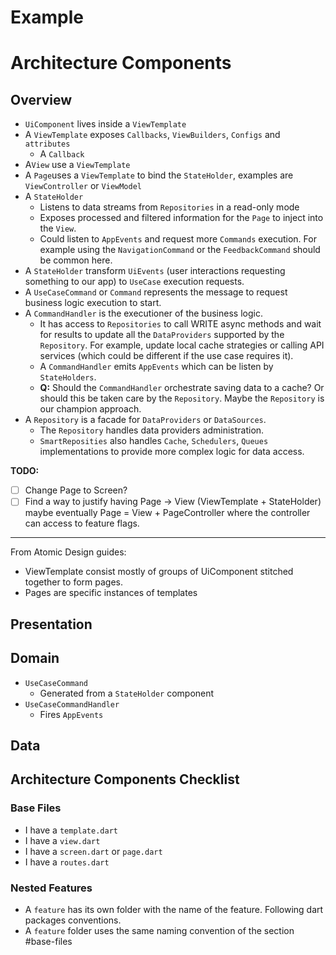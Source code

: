 # Example

# Architecture Components

## Overview

- `UiComponent` lives inside a `ViewTemplate`
- A `ViewTemplate` exposes `Callbacks`, `ViewBuilders`, `Configs` and `attributes`
    - A `Callback`
- A`View` use a `ViewTemplate`
- A `Page`uses a `ViewTemplate` to bind the `StateHolder`, examples are `ViewController` or `ViewModel`
- A `StateHolder` 
  - Listens to data streams from `Repositories` in a read-only mode
  - Exposes processed and filtered information for the `Page` to inject into the `View`.
  - Could listen to `AppEvents` and request more `Commands` execution. For example using the `NavigationCommand` or the `FeedbackCommand` should be common here.
- A `StateHolder` transform `UiEvents` (user interactions requesting something to our app) to `UseCase` execution requests.
- A `UseCaseCommand` or `Command` represents the message to request business logic execution to start. 
- A `CommandHandler` is the executioner of the business logic. 
  - It has access to `Repositories` to call WRITE async methods and wait for results to update all
  the `DataProviders` supported by the `Repository`. For example, update local cache strategies or calling API services (which could be different if the use case requires it).
  - A `CommandHandler` emits `AppEvents` which can be listen by `StateHolders`.
  - **Q:** Should the `CommandHandler` orchestrate saving data to a cache? Or should this be taken care by the `Repository`. Maybe the `Repository` is our champion approach.
- A `Repository` is a facade for `DataProviders` or `DataSources`. 
  - The `Repository` handles data providers administration.
  - `SmartReposities` also handles `Cache`, `Schedulers`, `Queues` implementations to provide more complex logic for data access.

**TODO:**

- [ ] Change Page to Screen?
- [ ] Find a way to justify having Page -> View (ViewTemplate + StateHolder) maybe eventually Page = View + PageController where the controller can access to feature flags. 

---
From Atomic Design guides:
- ViewTemplate consist mostly of groups of UiComponent stitched together to form pages. 
- Pages are specific instances of templates

## Presentation


## Domain

- `UseCaseCommand`
    - Generated from a `StateHolder` component
- `UseCaseCommandHandler`
    - Fires `AppEvents`

## Data

## Architecture Components Checklist

### Base Files

- I have a `template.dart`
- I have a `view.dart`
- I have a `screen.dart` or `page.dart`
- I have a `routes.dart`

### Nested Features

- A `feature` has its own folder with the name of the feature. Following dart packages conventions.
- A `feature` folder uses the same naming convention of the section #base-files
